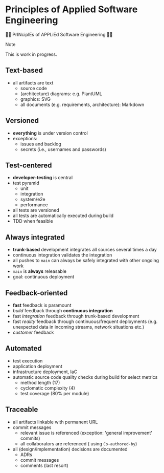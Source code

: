 
# Principles of Applied Software Engineering 

🍍🍍 PrINciplEs of APPLiEd Software Engineering 🍍🍍



> [!NOTE]  
> This is work in progress.



## Text-based

* all artifacts are text
  * source code
  * (architecture) diagrams: e.g. PlantUML 
  * graphics: SVG  
  * all documents (e.g. requirements, architecture): Markdown


## Versioned

* **everything** is under version control
* exceptions: 
  * issues and backlog
  * secrets (i.e., usernames and passwords)


## Test-centered

* **developer-testing** is central
* test pyramid
  * unit
  * integration
  * system/e2e
  * performance
* all tests are versioned 
* all tests are automatically executed during build  
* TDD when feasible


## Always integrated

* **trunk-based** development integrates all sources several times a day
* continuous integration validates the integration
* all pushes to `main` can always be safely integrated with other ongoing work 
* `main` is **always** releasable
* goal: continuous deployment


## Feedback-oriented

* **fast** feedback is paramount
* *build* feedback through **continuous integration**
* fast *integration* feedback through trunk-based development
* fast *reality* feedback through continuous/frequent deployments (e.g. unexpected data in incoming streams, network situations etc.)
* *customer* feedback


## Automated

* test execution
* application deployment
* infrastructure deployment, IaC
* automatic source code quality checks during build for select metrics
  * method length (17)
  * cyclomatic complexity (4)
  * test coverage (80% per module)


## Traceable

* all artifacts linkable with permanent URL
* commit messages
  * relevant issue is referenced (exception: 'general improvement' commits) 
  * all collaborators are referenced ( using `Co-authored-by`)
* all (design/implementation) decisions are documented
  * ADRs
  * commit messages
  * comments (last resort)



    


